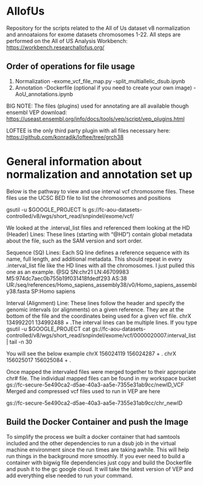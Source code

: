 # AllofUs
Repository for the scripts related to the All of Us dataset v8 normalization and annoataions for exome datasets chromosomes 1-22. All steps are performed on the All of US Analysis Workbench: https://workbench.researchallofus.org/ 

## Order of operations for file usage
1. Normalization
   -exome_vcf_file_map.py
   -split_multiallelic_dsub.ipynb
2. Annotation
   -Dockerfile (optional if you need to create your own image)
   -AoU_annotations.ipynb

BIG NOTE: The files (plugins) used for annotating are all available though ensembl VEP download: https://useast.ensembl.org/info/docs/tools/vep/script/vep_plugins.html

LOFTEE is the only third party plugin with all files necessary here:
https://github.com/konradjk/loftee/tree/grch38


# General information about normalization and annotation set up
Below is the pathway to view and use interval vcf chromosome files. These files use the UCSC BED file to list the chromosomes and positions

gsutil -u $GOOGLE_PROJECT ls gs://fc-aou-datasets-controlled/v8/wgs/short_read/snpindel/exome/vcf/

We looked at the .interval_list files and referenced them looking at the HD (Header) Lines:
These lines (starting with “@HD”) contain global metadata about the file, such as the SAM version and sort order.

Sequence (SQ) Lines:
Each SQ line defines a reference sequence with its name, full length, and additional metadata. This should repeat in every  .interval_list file like the HD lines with all the chromosomes. I just pulled this one as an example.
@SQ     SN:chr21        LN:46709983     M5:974dc7aec0b755b19f031418fdedf293     AS:38   UR:/seq/references/Homo_sapiens_assembly38/v0/Homo_sapiens_assembly38.fasta     SP:Homo sapiens

Interval (Alignment) Line:
These lines follow the header and specify the genomic intervals (or alignments) on a given reference. They are at the bottom of the file and the coordinates being used for a given vcf file.
chrX    134992201       134992488       +       .The interval lines can be multiple lines. If you type gsutil -u $GOOGLE_PROJECT cat gs://fc-aou-datasets-controlled/v8/wgs/short_read/snpindel/exome/vcf/0000020007.interval_list | tail -n 30

You will see the below example
chrX    156024119       156024287       +       .
chrX    156025017       156025084       +       .

 

Once mapped the intervaled files were merged together to their appropriate chr# file. The individual mapped files can be found in my workspace bucket
gs://fc-secure-5e490ca2-d5ae-40a3-aa5e-7355e31ab9cc/newID_VCF
Merged and compressed vcf files used to run in VEP are here

gs://fc-secure-5e490ca2-d5ae-40a3-aa5e-7355e31ab9cc/chr_newID

## Build the Docker Container and push the Image

To simplify the process we built a docker container that had samtools included and the other dependencies to run a dsub job in the virtual machine environment since the run times are taking awhile. This will help run things in the background more smoothly. If you ever need to build a container with bigwig file dependencies just copy and build the Dockerfile and push it to the gc google cloud. It will take the latest version of VEP and add everything else needed to run your command.
